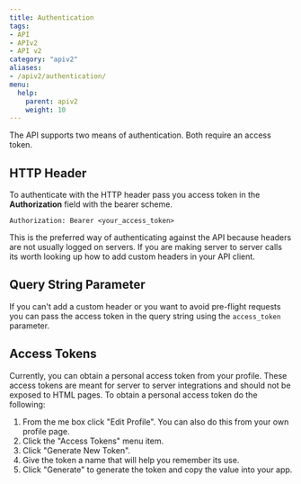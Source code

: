 ```yaml
---
title: Authentication
tags: 
- API
- APIv2
- API v2
category: "apiv2"
aliases:
- /apiv2/authentication/
menu:
  help:
    parent: apiv2
    weight: 10
---
```


The API supports two means of authentication. Both require an access token.

## HTTP Header

To authenticate with the HTTP header pass you access token in the **Authorization** field with the bearer scheme.

```
Authorization: Bearer <your_access_token>
```

This is the preferred way of authenticating against the API because headers are not usually logged on servers. If you are making server to server calls its worth looking up how to add custom headers in your API client.

## Query String Parameter

If you can't add a custom header or you want to avoid pre-flight requests you can pass the access token in the query string using the `access_token` parameter.

## Access Tokens

Currently, you can obtain a personal access token from your profile. These access tokens are meant for server to server integrations and should not be exposed to HTML pages. To obtain a personal access token do the following:

1. From the me box click "Edit Profile". You can also do this from your own profile page.
2. Click the "Access Tokens" menu item.
3. Click "Generate New Token".
4. Give the token a name that will help you remember its use.
5. Click "Generate" to generate the token and copy the value into your app.


